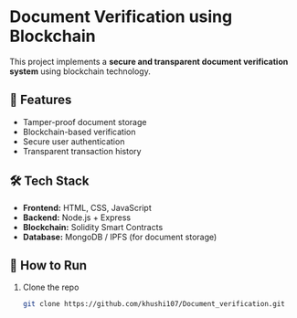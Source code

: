 # Document Verification using Blockchain

This project implements a **secure and transparent document verification system** using blockchain technology.

## 🚀 Features
- Tamper-proof document storage
- Blockchain-based verification
- Secure user authentication
- Transparent transaction history

## 🛠️ Tech Stack
- **Frontend:** HTML, CSS, JavaScript
- **Backend:** Node.js + Express
- **Blockchain:** Solidity Smart Contracts
- **Database:** MongoDB / IPFS (for document storage)

## 📌 How to Run
1. Clone the repo
   ```bash
   git clone https://github.com/khushi107/Document_verification.git
